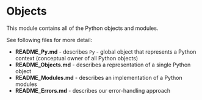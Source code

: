 # Objects

This module contains all of the Python objects and modules.

See following files for more detail:

- **README_Py.md** - describes `Py` - global object that represents a Python context (conceptual owner of all Python objects)
- **README_Objects.md** - describes a representation of a single Python object
- **README_Modules.md** - describes an implementation of a Python modules
- **README_Errors.md** - describes our error-handling approach
